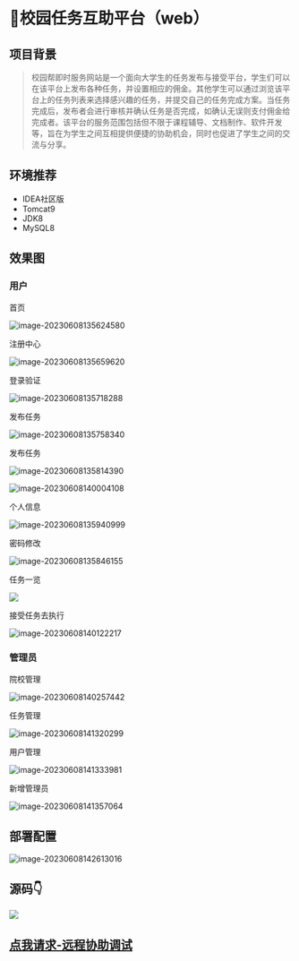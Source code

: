 
# 🏫校园任务互助平台（web）



## 项目背景

> 校园帮即时服务网站是一个面向大学生的任务发布与接受平台，学生们可以在该平台上发布各种任务，并设置相应的佣金。其他学生可以通过浏览该平台上的任务列表来选择感兴趣的任务，并提交自己的任务完成方案。当任务完成后，发布者会进行审核并确认任务是否完成，如确认无误则支付佣金给完成者。该平台的服务范围包括但不限于课程辅导、文档制作、软件开发等，旨在为学生之间互相提供便捷的协助机会，同时也促进了学生之间的交流与分享。

## 环境推荐

- IDEA社区版
- Tomcat9
- JDK8
- MySQL8


## 效果图

### 用户

首页

![image-20230608135624580](http://cdn.qiniu.liyansheng.top/typora/image-20230608135624580.png)

注册中心

![image-20230608135659620](http://cdn.qiniu.liyansheng.top/typora/image-20230608135659620.png)

登录验证

![image-20230608135718288](http://cdn.qiniu.liyansheng.top/typora/image-20230608135718288.png)

发布任务

![image-20230608135758340](http://cdn.qiniu.liyansheng.top/typora/image-20230608135758340.png)

发布任务

![image-20230608135814390](http://cdn.qiniu.liyansheng.top/typora/image-20230608135814390.png)

![image-20230608140004108](http://cdn.qiniu.liyansheng.top/typora/image-20230608140004108.png)

个人信息

![image-20230608135940999](http://cdn.qiniu.liyansheng.top/typora/image-20230608135940999.png)

密码修改

![image-20230608135846155](http://cdn.qiniu.liyansheng.top/typora/image-20230608135846155.png)

任务一览

![](http://cdn.qiniu.liyansheng.top/typora/image-20230608135829153.png)

接受任务去执行

![image-20230608140122217](http://cdn.qiniu.liyansheng.top/typora/image-20230608140122217.png)

### 管理员

院校管理

![image-20230608140257442](http://cdn.qiniu.liyansheng.top/typora/image-20230608140257442.png)

任务管理

![image-20230608141320299](http://cdn.qiniu.liyansheng.top/typora/image-20230608141320299.png)

用户管理

![image-20230608141333981](http://cdn.qiniu.liyansheng.top/typora/image-20230608141333981.png)

新增管理员

![image-20230608141357064](http://cdn.qiniu.liyansheng.top/typora/image-20230608141357064.png)

## 部署配置

![image-20230608142613016](http://cdn.qiniu.liyansheng.top/typora/image-20230608142613016.png)

## 源码👇
![](http://cdn.qiniu.liyansheng.top/img/20240526170359.png)



## [点我请求-远程协助调试](http://liyansheng.top/remote_help/)
